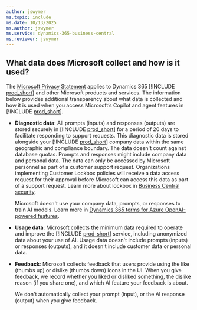 ```yaml
---
author: jswymer
ms.topic: include
ms.date: 10/13/2025
ms.author: jswymer
ms.service: dynamics-365-business-central
ms.reviewer: jswymer
---
```


## What data does Microsoft collect and how is it used?

The [Microsoft Privacy Statement](https://go.microsoft.com/fwlink/?LinkId=521839) applies to Dynamics 365 [!INCLUDE [prod_short](prod_short.md)] and other Microsoft products and services. The information below provides additional transparency about what data is collected and how it is used when you access Microsoft’s Copilot and agent features in [!INCLUDE [prod_short](prod_short.md)].

- **Diagnostic data**: All prompts (inputs) and responses (outputs) are stored securely in [!INCLUDE [prod_short](prod_short.md)] for a period of 20 days to facilitate responding to support requests. This diagnostic data is stored alongside your [!INCLUDE [prod_short](prod_short.md)] company data within the same geographic and compliance boundary. The data doesn't count against database quotas. Prompts and responses might include company data and personal data. The data can only be accessed by Microsoft personnel as part of a customer support request. Organizations implementing Customer Lockbox policies will receive a data access request for their approval before Microsoft can access this data as part of a support request. Learn more about lockbox in [Business Central security](/dynamics365/business-central/dev-itpro/security/security-online#customer-lockbox).

  Microsoft doesn't use your company data, prompts, or responses to train AI models. Learn more in [Dynamics 365 terms for Azure OpenAI-powered features](https://go.microsoft.com/fwlink/?linkid=2236010).

- **Usage data**: Microsoft collects the minimum data required to operate and improve the [!INCLUDE [prod_short](prod_short.md)] service, including anonymized data about your use of AI. Usage data doesn't include prompts (inputs) or responses (outputs), and it doesn't include customer data or personal data.

- **Feedback**: Microsoft collects feedback that users provide using the like (thumbs up) or dislike (thumbs down) icons in the UI. When you give feedback, we record whether you liked or disliked something, the dislike reason (if you share one), and which AI feature your feedback is about.

  We don't automatically collect your prompt (input), or the AI response (output) when you give feedback.
